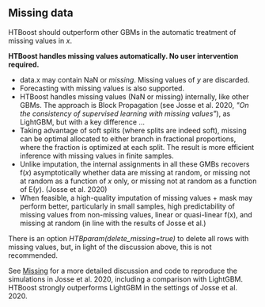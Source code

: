 ## Missing data 

HTBoost should outperform other GBMs in the automatic treatment of missing values in *x*.  

**HTBoost handles missing values automatically. No user intervention required.** 

- data.x may contain NaN or *missing*. Missing values of *y* are discarded.
- Forecasting with missing values is also supported.
- HTBoost handles missing values (NaN or missing) internally, like other GBMs. The approach is Block Propagation (see Josse et al. 2020, *"On the consistency of supervised learning with missing values"*), as LightGBM, but with a key difference ...
- Taking advantage of soft splits (where splits are indeed soft), missing can be optimal allocated to either branch in fractional proportions, where the fraction is optimized at each split. The result is more efficient inference with missing values in finite samples.
- Unlike imputation, the internal assignments in all these GMBs recovers f(*x*) asymptotically whether data are missing at random, or missing not at random as a function of *x* only, or missing not at random as a function of E(*y*). (Josse et al. 2020)
-  When feasible, a high-quality imputation of missing values + mask may perform better, particularly in small samples, high predictability of missing values from non-missing values, linear or quasi-linear f(x), and missing at random (in line with the results of Josse et al.)  

There is an option *HTBparam(delete_missing=true)* to delete all rows with missing values, but, in light of the discussion above, this is not recommended. 

See [Missing](../examples/Missing_data.md) for a more detailed discussion and code to reproduce the simulations in Josse et al. 2020, including a comparison with LightGBM.
HTBoost strongly outperforms LightGBM in the settings of Josse et al. 2020.

